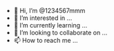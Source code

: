 - 👋 Hi, I’m @1234567mmm
- 👀 I’m interested in ...
- 🌱 I’m currently learning ...
- 💞️ I’m looking to collaborate on ...
- 📫 How to reach me ...

<!---
1234567mmm/1234567mmm is a ✨ special ✨ repository because its `README.md` (this file) appears on your GitHub profile.
You can click the Preview link to take a look at your changes.
--->
